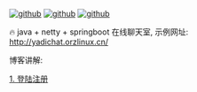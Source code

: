 [![github](https://img.shields.io/badge/作者-hqinglau-blue.svg)](https://orzlinux.cn)
[![github](https://img.shields.io/badge/博客-orzlinux.cn-brightgreen.svg)](https://orzlinux.cn)
[![github](https://img.shields.io/badge/csdn-@hqinglau-orange.svg)](https://blog.csdn.net/qq_36704378?spm=1010.2135.3001.5343&type=blog)


🔥 java + netty + springboot 在线聊天室, 示例网址: http://yadichat.orzlinux.cn/

博客讲解:

[1. 登陆注册](https://orzlinux.cn/blog/yadichat1.html)
